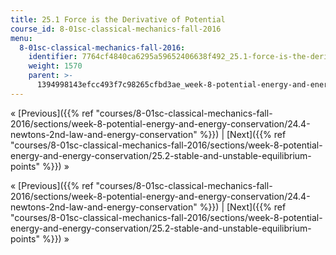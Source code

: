 ```yaml
---
title: 25.1 Force is the Derivative of Potential
course_id: 8-01sc-classical-mechanics-fall-2016
menu:
  8-01sc-classical-mechanics-fall-2016:
    identifier: 7764cf4840ca6295a59652406638f492_25.1-force-is-the-derivative-of-potential
    weight: 1570
    parent: >-
      1394998143efcc493f7c98265cfbd3ae_week-8-potential-energy-and-energy-conservation
---
```

« [Previous]({{% ref "courses/8-01sc-classical-mechanics-fall-2016/sections/week-8-potential-energy-and-energy-conservation/24.4-newtons-2nd-law-and-energy-conservation" %}}) | [Next]({{% ref "courses/8-01sc-classical-mechanics-fall-2016/sections/week-8-potential-energy-and-energy-conservation/25.2-stable-and-unstable-equilibrium-points" %}}) »

« [Previous]({{% ref "courses/8-01sc-classical-mechanics-fall-2016/sections/week-8-potential-energy-and-energy-conservation/24.4-newtons-2nd-law-and-energy-conservation" %}}) | [Next]({{% ref "courses/8-01sc-classical-mechanics-fall-2016/sections/week-8-potential-energy-and-energy-conservation/25.2-stable-and-unstable-equilibrium-points" %}}) »